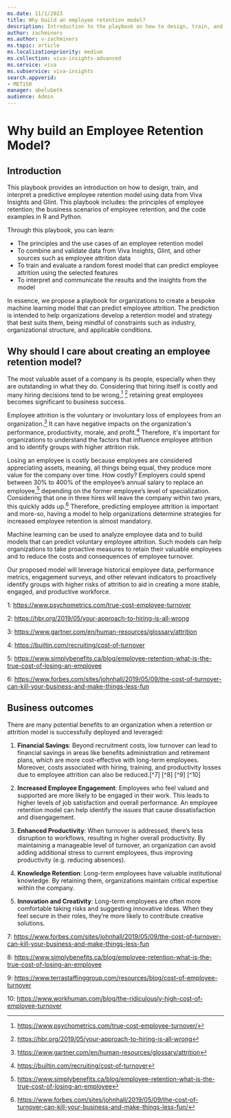 ```yaml
---
ms.date: 11/1/2023
title: Why build an employee retention model?
description: Introduction to the playbook on how to design, train, and interpret a predictive employee retention model using data from Viva Insights and Glint.
author: zachminers
ms.author: v-zachminers
ms.topic: article
ms.localizationpriority: medium 
ms.collection: viva-insights-advanced 
ms.service: viva 
ms.subservice: viva-insights 
search.appverid: 
- MET150 
manager: abelubetk
audience: Admin
---
```


# Why build an Employee Retention Model?

## Introduction

This playbook provides an introduction on how to design, train, and interpret a predictive employee retention model using data from Viva Insights and Glint. This playbook includes: the principles of employee retention; the business scenarios of employee retention; and the code examples in R and Python.

Through this playbook, you can learn:

- The principles and the use cases of an employee retention model
- To combine and validate data from Viva Insights, Glint, and other sources such as employee attrition data
- To train and evaluate a random forest model that can predict employee attrition using the selected features
- To interpret and communicate the results and the insights from the model

In essence, we propose a playbook for organizations to create a bespoke machine learning model that can predict employee attrition. The prediction is intended to help organizations develop a retention model and strategy that best suits them, being mindful of constraints such as industry, organizational structure, and applicable conditions.

## Why should I care about creating an employee retention model?

The most valuable asset of a company is its people, especially when they are outstanding in what they do. Considering that hiring itself is costly and many hiring decisions tend to be wrong,[^1] [^2] retaining great employees becomes significant to business success.  

Employee attrition is the voluntary or involuntary loss of employees from an organization.[^3] It can have negative impacts on the organization's performance, productivity, morale, and profit.[^4] Therefore, it's important for organizations to understand the factors that influence employee attrition and to identify groups with higher attrition risk.

Losing an employee is costly because employees are considered appreciating assets, meaning, all things being equal, they produce more value for the company over time. How costly? Employers could spend between 30% to 400% of the employee’s annual salary to replace an employee,[^5] depending on the former employee’s level of specialization. Considering that one in three hires will leave the company within two years, this quickly adds up.[^6] Therefore, predicting employee attrition is important and more-so, having a model to help organizations determine strategies for increased employee retention is almost mandatory.  

Machine learning can be used to analyze employee data and to build models that can predict voluntary employee attrition. Such models can help organizations to take proactive measures to retain their valuable employees and to reduce the costs and consequences of employee turnover.  

Our proposed model will leverage historical employee data, performance metrics, engagement surveys, and other relevant indicators to proactively identify groups with higher risks of attrition to aid in creating a more stable, engaged, and productive workforce.

[^1]: <https://www.psychometrics.com/true-cost-employee-turnover/>
[^2]: <https://hbr.org/2019/05/your-approach-to-hiring-is-all-wrong>
[^3]: <https://www.gartner.com/en/human-resources/glossary/attrition>
[^4]: <https://builtin.com/recruiting/cost-of-turnover>
[^5]: <https://www.simplybenefits.ca/blog/employee-retention-what-is-the-true-cost-of-losing-an-employee>
[^6]: <https://www.forbes.com/sites/johnhall/2019/05/09/the-cost-of-turnover-can-kill-your-business-and-make-things-less-fun/>

1: <https://www.psychometrics.com/true-cost-employee-turnover>

2: <https://hbr.org/2019/05/your-approach-to-hiring-is-all-wrong>

3: <https://www.gartner.com/en/human-resources/glossary/attrition>

4: <https://builtin.com/recruiting/cost-of-turnover>

5: <https://www.simplybenefits.ca/blog/employee-retention-what-is-the-true-cost-of-losing-an-employee>

6: <https://www.forbes.com/sites/johnhall/2019/05/09/the-cost-of-turnover-can-kill-your-business-and-make-things-less-fun>

## Business outcomes

There are many potential benefits to an organization when a retention or attrition model is successfully deployed and leveraged:

1. **Financial Savings**: Beyond recruitment costs, low turnover can lead to financial savings in areas like benefits administration and retirement plans, which are more cost-effective with long-term employees. Moreover, costs associated with hiring, training, and productivity losses due to employee attrition can also be reduced.[^7] [^8] [^9] [^10]

2. **Increased Employee Engagement**: Employees who feel valued and supported are more likely to be engaged in their work. This leads to higher levels of job satisfaction and overall performance. An employee retention model can help identify the issues that cause dissatisfaction and disengagement.

3. **Enhanced Productivity**: When turnover is addressed, there’s less disruption to workflows, resulting in higher overall productivity. By maintaining a manageable level of turnover, an organization can avoid adding additional stress to current employees, thus improving productivity (e.g. reducing absences).

4. **Knowledge Retention**: Long-term employees have valuable institutional knowledge. By retaining them, organizations maintain critical expertise within the company.

5. **Innovation and Creativity**: Long-term employees are often more comfortable taking risks and suggesting innovative ideas. When they feel secure in their roles, they’re more likely to contribute creative solutions.

7: <https://www.forbes.com/sites/johnhall/2019/05/09/the-cost-of-turnover-can-kill-your-business-and-make-things-less-fun>

8: <https://www.simplybenefits.ca/blog/employee-retention-what-is-the-true-cost-of-losing-an-employee>

9: <https://www.terrastaffinggroup.com/resources/blog/cost-of-employee-turnover>

10: <https://www.workhuman.com/blog/the-ridiculously-high-cost-of-employee-turnover>
